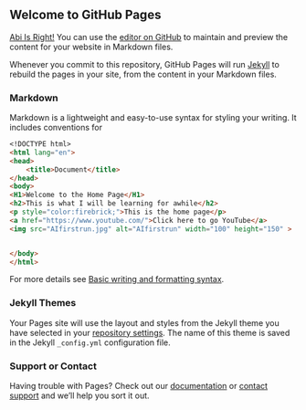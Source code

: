 ## Welcome to GitHub Pages


[Abi Is Right!](https://alienapi.w3spaces.com/)
You can use the [editor on GitHub](https://github.com/nswank45/nswank45.github.io/edit/main/index.md) to maintain and preview the content for your website in Markdown files.

Whenever you commit to this repository, GitHub Pages will run [Jekyll](https://jekyllrb.com/) to rebuild the pages in your site, from the content in your Markdown files.

### Markdown

Markdown is a lightweight and easy-to-use syntax for styling your writing. It includes conventions for

```markdown
<!DOCTYPE html>
<html lang="en">
<head> 
    <title>Document</title>
</head>
<body>
<H1>Welcome to the Home Page</H1>
<h2>This is what I will be learning for awhile</h2>
<p style="color:firebrick;">This is the home page</p>
<a href="https://www.youtube.com/">Click here to go YouTube</a>
<img src="AIfirstrun.jpg" alt="AIfirstrun" width="100" height="150" >


</body>
</html>
```

For more details see [Basic writing and formatting syntax](https://docs.github.com/en/github/writing-on-github/getting-started-with-writing-and-formatting-on-github/basic-writing-and-formatting-syntax).

### Jekyll Themes

Your Pages site will use the layout and styles from the Jekyll theme you have selected in your [repository settings](https://github.com/nswank45/nswank45.github.io/settings/pages). The name of this theme is saved in the Jekyll `_config.yml` configuration file.

### Support or Contact

Having trouble with Pages? Check out our [documentation](https://docs.github.com/categories/github-pages-basics/) or [contact support](https://support.github.com/contact) and we’ll help you sort it out.
